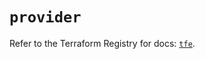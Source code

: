# `provider`

Refer to the Terraform Registry for docs: [`tfe`](https://registry.terraform.io/providers/hashicorp/tfe/0.65.1/docs).
